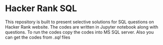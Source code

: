 # Hacker Rank SQL
This repository is built to present selective solutions for SQL questions on Hacker Rank website. The codes are written in Jupyter notebook along with questions. To run the codes copy the codes into MS SQL server. Also you can get the codes from *.sql* files

